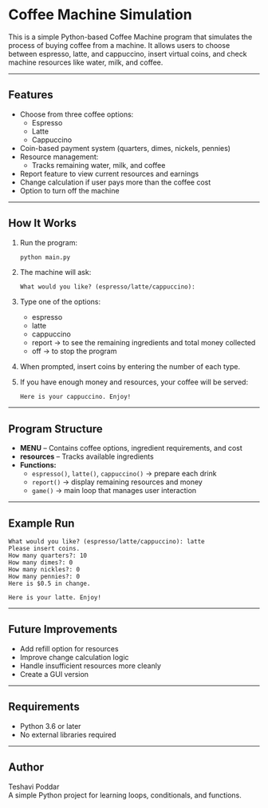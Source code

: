 # Coffee Machine Simulation

This is a simple Python-based Coffee Machine program that simulates the process of buying coffee from a machine. It allows users to choose between espresso, latte, and cappuccino, insert virtual coins, and check machine resources like water, milk, and coffee.

---

## Features

- Choose from three coffee options:
  - Espresso
  - Latte
  - Cappuccino
- Coin-based payment system (quarters, dimes, nickels, pennies)
- Resource management:
  - Tracks remaining water, milk, and coffee
- Report feature to view current resources and earnings
- Change calculation if user pays more than the coffee cost
- Option to turn off the machine

---

## How It Works

1. Run the program:
   ```bash
   python main.py
   ```
2. The machine will ask:
   ```
   What would you like? (espresso/latte/cappuccino):
   ```
3. Type one of the options:
   - espresso
   - latte
   - cappuccino
   - report → to see the remaining ingredients and total money collected
   - off → to stop the program

4. When prompted, insert coins by entering the number of each type.

5. If you have enough money and resources, your coffee will be served:
   ```
   Here is your cappuccino. Enjoy!
   ```

---

## Program Structure

- **MENU** – Contains coffee options, ingredient requirements, and cost  
- **resources** – Tracks available ingredients  
- **Functions:**
  - `espresso()`, `latte()`, `cappuccino()` → prepare each drink  
  - `report()` → display remaining resources and money  
  - `game()` → main loop that manages user interaction  

---

## Example Run

```
What would you like? (espresso/latte/cappuccino): latte
Please insert coins.
How many quarters?: 10
How many dimes?: 0
How many nickles?: 0
How many pennies?: 0
Here is $0.5 in change.

Here is your latte. Enjoy!
```

---

## Future Improvements

- Add refill option for resources  
- Improve change calculation logic  
- Handle insufficient resources more cleanly  
- Create a GUI version  

---

## Requirements

- Python 3.6 or later
- No external libraries required

---

## Author

Teshavi Poddar  
A simple Python project for learning loops, conditionals, and functions.
